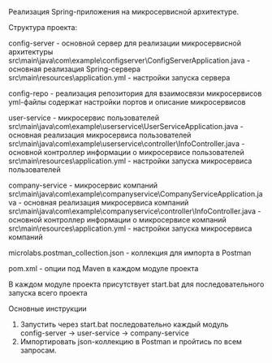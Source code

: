 Реализация Spring-приложения на микросервисной архитектуре.  

Структура проекта:  

config-server - основной сервер для реализации микросервисной архитектуры  
src\main\java\com\example\configserver\ConfigServerApplication.java - основная реализация Spring-сервера  
src\main\resources\application.yml - настройки запуска сервера  

config-repo - реализация репозитория для взаимосвязи микросервисов 
yml-файлы содержат настройки портов и описание микросервисов  

user-service - микросервис пользователей  
src\main\java\com\example\userservice\UserServiceApplication.java - основная реализация микросервиса пользователей   
src\main\java\com\example\userservice\controller\InfoController.java - основной контроллер информации о микросервисе пользователей  
src\main\resources\application.yml - настройки запуска микросервиса пользователей  

company-service - микросервис компаний  
src\main\java\com\example\companyservice\CompanyServiceApplication.java - основная реализация микросервиса компаний   
src\main\java\com\example\companyservice\controller\InfoController.java - основной контроллер информации о микросервисе компаний  
src\main\resources\application.yml - настройки запуска микросервиса компаний  

microlabs.postman_collection.json - коллекция для импорта в Postman  

pom.xml - опции под Maven в каждом модуле проекта  

В каждом модуле проекта присутствует start.bat для последовательного запуска всего проекта  

Основные инструкции  
1. Запустить через start.bat последовательно каждый модуль  
config-server -> user-service -> company-service  
2. Импортировать json-коллекцию в Postman и пройтись по всем запросам.
